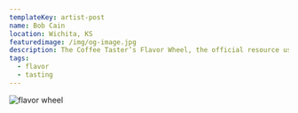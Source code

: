 ```yaml
---
templateKey: artist-post
name: Bob Cain
location: Wichita, KS
featuredimage: /img/og-image.jpg
description: The Coffee Taster’s Flavor Wheel, the official resource used by coffee tasters, has been revised for the first time this year.
tags:
  - flavor
  - tasting
---
```


![flavor wheel](/img/flavor_wheel.jpg)
